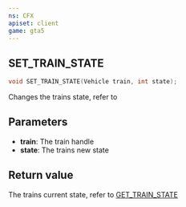 ```yaml
---
ns: CFX
apiset: client
game: gta5
---
```

## SET_TRAIN_STATE

```c
void SET_TRAIN_STATE(Vehicle train, int state);
```

Changes the trains state, refer to 

## Parameters
* **train**: The train handle
* **state**: The trains new state

## Return value
The trains current state, refer to [GET_TRAIN_STATE](?_0x81b50033)